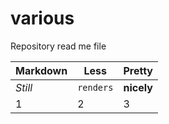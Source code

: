 # various
Repository read me file

Markdown | Less | Pretty
--- | --- | ---
*Still* | `renders` | **nicely**
1 | 2 | 3
